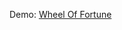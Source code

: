 <p>Demo: <a href="https://xn----dtbi6acdalwx.xn--p1ai/WheelOfFortune/index.html">Wheel Of Fortune</a></p>